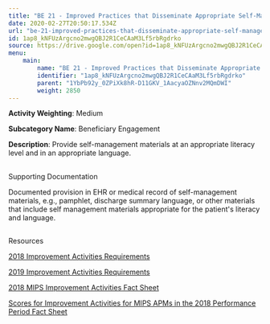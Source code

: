 ```yaml
---
title: "BE 21 - Improved Practices that Disseminate Appropriate Self-Management Materials"
date: 2020-02-27T20:50:17.534Z
url: "be-21-improved-practices-that-disseminate-appropriate-self-management-materials.md"
id: 1ap8_kNFUzArgcno2mwgQBJ2R1CeCAaM3Lf5rbRgdrko
source: https://drive.google.com/open?id=1ap8_kNFUzArgcno2mwgQBJ2R1CeCAaM3Lf5rbRgdrko
menu:
    main:
        name: "BE 21 - Improved Practices that Disseminate Appropriate Self-Management Materials"
        identifier: "1ap8_kNFUzArgcno2mwgQBJ2R1CeCAaM3Lf5rbRgdrko"
        parent: "1YbPb92y_0ZPiXk8hR-D11GKV_1AacyaOZNnv2MQmDWI"
        weight: 2850
---
```









**Activity Weighting**: Medium

**Subcategory Name**: Beneficiary Engagement

**Description**: Provide self-management materials at an appropriate literacy level and in an appropriate language.







## 

Supporting Documentation

Documented provision in EHR or medical record of self-management materials, e.g., pamphlet, discharge summary language, or other materials that include self management materials appropriate for the patient's literacy and language.







## 

Resources

[2018 Improvement Activities Requirements](https://qpp.cms.gov/mips/improvement-activities?py=2018)

[2019 Improvement Activities Requirements](https://qpp.cms.gov/mips/improvement-activities?py=2019)

[2018 MIPS Improvement Activities Fact Sheet](https://qpp.cms.gov/resource/2018%20MIPS%20Improvement%20Activities%20Fact%20Sheet)

[Scores for Improvement Activities for MIPS APMs in the 2018 Performance Period Fact Sheet](https://qpp.cms.gov/resource/2018%20MIPS%20APMs%20improvement%20Activities%20scores%20fact%20sheet)

